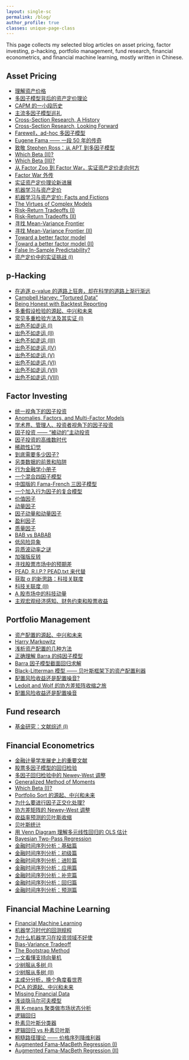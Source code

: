 ```yaml
---
layout: single-sc
permalink: /blog/
author_profile: true
classes: unique-page-class
---
```

This page collects my selected blog articles on asset pricing, factor investing, p-hacking, portfolio management, fund research, financial econometrics, and financial machine learning, mostly written in Chinese.

<h2>Asset Pricing</h2>

* <a href="https://mp.weixin.qq.com/s/xpcf6NvmQDcu24tXzGuGFw" target="_blank">理解资产价格</a>
* <a href="https://mp.weixin.qq.com/s/q55Nq8IXEAWfPJ8Z-sO7Qg" target="_blank">多因子模型背后的资产定价理论</a>
* <a href="https://mp.weixin.qq.com/s/vnDJJa_P-0otHe-f_lkH0A" target="_blank">CAPM 的一小段历史</a>
* <a href="https://mp.weixin.qq.com/s/GrL_acVeZYdUtodVHLzoHA" target="_blank">主流多因子模型巡礼</a>
* <a href="https://mp.weixin.qq.com/s/qOR-ivh1te0UNx-Nuvg3gw" target="_blank">Cross-Section Research, A History</a>
* <a href="https://mp.weixin.qq.com/s/ApH5gMvwwcLeyZKH8j1a-g" target="_blank">Cross-Section Research, Looking Forward</a>
* <a href="https://mp.weixin.qq.com/s/Rl6xlXrrpY4G8eYHouyUAA" target="_blank">Farewell，ad-hoc 多因子模型</a>
* <a href="https://mp.weixin.qq.com/s/gscIUbqUi-bnOD-7lnyjwg" target="_blank">Eugene Fama —— 一段 50 年的传奇</a>
* <a href="https://mp.weixin.qq.com/s/SaOzbIVnkvd5y3b3xeMTWA" target="_blank">致敬 Stephen Ross：从 APT 到多因子模型</a>
* <a href="https://mp.weixin.qq.com/s/K0OvEjH4G0nFrjgjnk0Uug" target="_blank">Which Beta (II)?</a>
* <a href="https://mp.weixin.qq.com/s/PY-yP88khRz5Tmed7HYZ8A" target="_blank">Which Beta (III)?</a>
* <a href="https://mp.weixin.qq.com/s/KEeLztS2AeKlVFxkJyXE3w" target="_blank">从 Factor Zoo 到 Factor War，实证资产定价走向何方</a>
* <a href="https://mp.weixin.qq.com/s/UFOa3kKOIgSCufijTPTisw" target="_blank">Factor War 外传</a>
* <a href="https://mp.weixin.qq.com/s/TQ24edy8QRZinRWtxRL5PA" target="_blank">实证资产定价理论新进展</a>
* <a href="https://mp.weixin.qq.com/s/7B0mGBON_hZj1pNe7nz5EQ" target="_blank">机器学习与资产定价</a>
* <a href="https://mp.weixin.qq.com/s/5GWJU3sKB4VTKe0l1UJeyw" target="_blank">机器学习与资产定价: Facts and Fictions</a>
* <a href="https://mp.weixin.qq.com/s/5upSsMUMqACBeYu6fkTAPA" target="_blank">The Virtues of Complex Models</a>
* <a href="https://mp.weixin.qq.com/s/h4G62VY-5cR3XPpv_CIgwA" target="_blank">Risk-Return Tradeoffs (I)</a>
* <a href="https://mp.weixin.qq.com/s/LHUG3XuEn4yUxhoADj4LOw" target="_blank">Risk-Return Tradeoffs (II)</a>
* <a href="https://mp.weixin.qq.com/s/_j7hOER1b3aKOrAr9DihRw" target="_blank">寻找 Mean-Variance Frontier</a>
* <a href="https://mp.weixin.qq.com/s/GyN7K_uuNf-zopWWtA7tRA" target="_blank">寻找 Mean-Variance Frontier (II)</a>
* <a href="https://mp.weixin.qq.com/s/QHiTjEg_V4a5hwEsl83k6Q" target="_blank">Toward a better factor model</a>
* <a href="https://mp.weixin.qq.com/s/rFfiLgV0Y95R4suE9Ji4gg" target="_blank">Toward a better factor model (II)</a>
* <a href="https://mp.weixin.qq.com/s/E8XxgSTz6tnw8cZ0Xyj3IA" target="_blank">False In-Sample Predictability?</a>
* <a href="https://mp.weixin.qq.com/s/plLtqu8blplRL1j9VgXOeA" target="_blank">资产定价中的实证挑战 (I)</a>

p-Hacking
------
* <a href="https://zhuanlan.zhihu.com/p/38663777" target="_blank">在追逐 p-value 的道路上狂奔，却在科学的道路上渐行渐远</a>
* <a href="https://mp.weixin.qq.com/s/6laIT5epxdLVuEEIQbbZ5g" target="_blank">Campbell Harvey: “Tortured Data”</a>
* <a href="https://mp.weixin.qq.com/s/CfhVXfq9i90aLpwXcfIIow" target="_blank">Being Honest with Backtest Reporting</a>
* <a href="https://mp.weixin.qq.com/s/WansAuyQ4UypSOd9_04G1w" target="_blank">多重假设检验的源起、中兴和未来</a>
* <a href="https://mp.weixin.qq.com/s/QOdTdKjNE838FoM71gYJew" target="_blank">常见多重检验方法及其实证 (I)</a>
* <a href="https://mp.weixin.qq.com/s/GTrwXcZ0AbvRLdUS546Kpw" target="_blank">出色不如走运 (I)</a>
* <a href="https://mp.weixin.qq.com/s/H0OQB81YTTiR2Qyxz8ffVQ" target="_blank">出色不如走运 (II)</a>
* <a href="https://mp.weixin.qq.com/s/AxXVkWD3FbkKgd7h4qD01w" target="_blank">出色不如走运 (III)</a>
* <a href="https://mp.weixin.qq.com/s/2CGEBnu5kR6YmQxqNJR4DA" target="_blank">出色不如走运 (IV)</a>
* <a href="https://mp.weixin.qq.com/s/qLX-WvuCHJXwi29aOiLDiw" target="_blank">出色不如走运 (V)</a>
* <a href="https://mp.weixin.qq.com/s/p3xl23lyz2FgLfg-YpgbKA" target="_blank">出色不如走运 (VI)</a>
* <a href="https://mp.weixin.qq.com/s/eNbQOKYfwQZa2kKCFu3bFw" target="_blank">出色不如走运 (VII)</a>
* <a href="https://mp.weixin.qq.com/s/uUl4P6v1ea0zcGvG-Xqy5Q" target="_blank">出色不如走运 (VIII)</a>

Factor Investing
------
* <a href="https://mp.weixin.qq.com/s/0D26XDJj139GP8cCvfIPFw" target="_blank">统一视角下的因子投资</a>
* <a href="https://mp.weixin.qq.com/s/Rjk5rjtLmhON86m_zeC8VQ" target="_blank">Anomalies, Factors, and Multi-Factor Models</a>
* <a href="https://mp.weixin.qq.com/s/1wFsoAxcIJmencV1abvCOQ" target="_blank">学术界、管理人、投资者视角下的因子投资</a>
* <a href="https://mp.weixin.qq.com/s/-jwD06vz8vVfriSZlUyWSw" target="_blank">因子投资 —— “被动的”主动投资</a>
* <a href="https://mp.weixin.qq.com/s/5pxX7I59Bfi2eMpu78tp8w" target="_blank">因子投资的高维数时代</a>
* <a href="https://mp.weixin.qq.com/s/EOl1jcfdYplKVa_KkiF3rA" target="_blank">稀疏性幻觉</a>
* <a href="https://mp.weixin.qq.com/s/vfUsJ6jwdFkGav99auUKLA" target="_blank">到底需要多少因子?</a>
* <a href="https://mp.weixin.qq.com/s/uNZreoxPG1sxyFM1cIzYow" target="_blank">另类数据的前景和陷阱</a>
* <a href="https://www.factorwar.com/littlebook/behavioral-finance/" target="_blank">行为金融学小册子</a>
* <a href="https://mp.weixin.qq.com/s/skNzwg2FdgYWcgMjE-ruQA" target="_blank">一个混合四因子模型</a>
* <a href="https://mp.weixin.qq.com/s/um7eHtLRA5zcIlQz1ud_Hw" target="_blank">中国版的 Fama-French 三因子模型</a>
* <a href="https://mp.weixin.qq.com/s/mtgVSk5Aksgnz3T9NXTgTg" target="_blank">一个加入行为因子的复合模型</a>
* <a href="https://mp.weixin.qq.com/s/vooNbJljmSNx02Mr1pMwOg" target="_blank">价值因子</a>
* <a href="https://mp.weixin.qq.com/s/wxMai6rMNEo1-F3RnTxllA" target="_blank">动量因子</a>
* <a href="https://mp.weixin.qq.com/s/z7yi9HeJFslUIlbdNVrZsw" target="_blank">因子动量和动量因子</a>
* <a href="https://www.factorwar.com/littlebook/profitability-factor/" target="_blank">盈利因子</a>
* <a href="https://mp.weixin.qq.com/s/LT227uh7V3NnjUatJxlrZw" target="_blank">质量因子</a>
* <a href="https://mp.weixin.qq.com/s/2CH0gOMCBc_JiDC-RPUBZw" target="_blank">BAB vs BABAB</a>
* <a href="https://mp.weixin.qq.com/s/qNH1M-ThqkKhT1ZOSyR_sQ" target="_blank">低风险异象</a>
* <a href="https://mp.weixin.qq.com/s/0xKWT-mbxPyhcncKtARGZg" target="_blank">异质波动率之谜</a>
* <a href="https://mp.weixin.qq.com/s/L2jXcM8n3Mm7JJ1D2U3yRQ" target="_blank">加强版反转</a>
* <a href="https://mp.weixin.qq.com/s/CmAS9tlgbKGDmTa17ZHFTQ" target="_blank">寻找股票市场中的预期差</a>
* <a href="https://mp.weixin.qq.com/s/DZTAc86tC8sn26s3l0g5cg" target="_blank">PEAD, R.I.P.? PEAD.txt 来代替</a>
* <a href="https://mp.weixin.qq.com/s/n3LQXpyoG5mmobbAYKVEbQ" target="_blank">获取 α 的新思路：科技关联度</a>
* <a href="https://mp.weixin.qq.com/s/dPlzawc62pFxsM2w_icHsw" target="_blank">科技关联度 (II)</a>
* <a href="https://mp.weixin.qq.com/s/5HJ9O9lQ-dMKFYq12AWS_g" target="_blank">A 股市场中的科技动量</a>
* <a href="https://mp.weixin.qq.com/s/4xnEeeYvEOw68pPdzSXuYg" target="_blank">主观宏观经济感知、财务约束和股票收益</a>

Portfolio Management
------
* <a href="https://mp.weixin.qq.com/s/PXOy7-BZvx_z3S7I1K8qCw" target="_blank">资产配置的源起、中兴和未来</a>
* <a href="https://mp.weixin.qq.com/s/DmB22oncRpYfwnNcFOyAYQ" target="_blank">Harry Markowitz</a>
* <a href="https://mp.weixin.qq.com/s/0WBpcEkWaNTIJ8H-u_9-OA" target="_blank">浅析资产配置的几种方法</a>
* <a href="https://mp.weixin.qq.com/s/LmLAU7sn7dGabvXGKL1YcA" target="_blank">正确理解 Barra 的纯因子模型</a>
* <a href="https://mp.weixin.qq.com/s/LjOtlE-oBI7QoA_sKROexg" target="_blank">Barra 因子模型截面回归求解</a>
* <a href="https://mp.weixin.qq.com/s/YzIO9c3ErkQhY8I2p96Ukg" target="_blank">Black-Litterman 模型 —— 贝叶斯框架下的资产配置利器</a>
* <a href="https://mp.weixin.qq.com/s/uAJp3jFJs-wJuj5LRuL8oQ" target="_blank">配置风险收益还是配置噪音?</a>
* <a href="https://mp.weixin.qq.com/s/1rGJvqTycc28M9OS4hbahA" target="_blank">Ledoit and Wolf 的协方差矩阵收缩之旅</a>
* <a href="https://mp.weixin.qq.com/s/uAJp3jFJs-wJuj5LRuL8oQ" target="_blank">配置风险收益还是配置噪音</a>

Fund research
------
* <a href="https://mp.weixin.qq.com/s/WpL9JjRkhkM64Rwpp_40fQ" target="_blank">基金研究：文献综述 (I)</a>

Financial Econometrics
------
* <a href="https://mp.weixin.qq.com/s/5SRHMjU1tHiWLW2k-JPb6Q" target="_blank">金融计量学发展史上的重要文献</a>
* <a href="https://mp.weixin.qq.com/s/5JTyVeDGAzjwWDDrg7XYag" target="_blank">股票多因子模型的回归检验</a>
* <a href="https://mp.weixin.qq.com/s/5YST-wo-a81iso4IxHS9hg" target="_blank">多因子回归检验中的 Newey-West 调整</a>
* <a href="https://mp.weixin.qq.com/s/CIbMnqFY5cxCAcjK6bI3nw" target="_blank">Generalized Method of Moments</a>
* <a href="https://mp.weixin.qq.com/s/HFLxJ7QwMAkJJ5WnJLEqvA" target="_blank">Which Beta (I)?</a>
* <a href="https://mp.weixin.qq.com/s/ReuZMsateJrC1PiRaxReYA" target="_blank">Portfolio Sort 的源起、中兴和未来</a>
* <a href="https://mp.weixin.qq.com/s/5YEkJEpGelDJo5Qe7RV9Hg" target="_blank">为什么要进行因子正交化处理?</a>
* <a href="https://mp.weixin.qq.com/s/xCTXTAg5fvb3Zu2x0r5uwg" target="_blank">协方差矩阵的 Newey-West 调整</a>
* <a href="https://mp.weixin.qq.com/s/1-d2S0KCLx6u9CEIVOO2nQ" target="_blank">收益率预测的贝叶斯收缩</a>
* <a href="https://mp.weixin.qq.com/s/Cl0H-IFtDcpGDT7D9PqRtA" target="_blank">贝叶斯统计</a>
* <a href="https://mp.weixin.qq.com/s/eIZHMQfKZOXjmQ6bxN_khA" target="_blank">用 Venn Diagram 理解多元线性回归的 OLS 估计</a>
* <a href="https://mp.weixin.qq.com/s/qtu7P1vHH0yIaVIUojf2Tg" target="_blank">Bayesian Two-Pass Regression</a>
* <a href="https://mp.weixin.qq.com/s/qcADSWsbz6BE7TBKC-zv6g" target="_blank">金融时间序列分析：基础篇</a>
* <a href="https://mp.weixin.qq.com/s/d0eK5PjPeXQ3F_5f6Mq3jw" target="_blank">金融时间序列分析：初级篇</a>
* <a href="https://mp.weixin.qq.com/s/b-EICjsCPLJPkNZRODFkUw" target="_blank">金融时间序列分析：进阶篇</a>
* <a href="https://mp.weixin.qq.com/s/5dm01vuSK-Se3-r57ouzBQ" target="_blank">金融时间序列分析：应用篇</a>
* <a href="https://mp.weixin.qq.com/s/UXXcfIifzFzMfIf6BpmhKQ" target="_blank">金融时间序列分析：补完篇</a>
* <a href="https://mp.weixin.qq.com/s/WDcAYD3gAqKBKoW0LsLg8g" target="_blank">金融时间序列分析：回归篇</a>
* <a href="https://mp.weixin.qq.com/s/jUZrqjTe5xLfV0l9xQ6RYA" target="_blank">金融时间序列分析：预测篇</a>

Financial Machine Learning
------
* <a href="https://mp.weixin.qq.com/s/sV1KCqUk9phjsVJ6JHmRkg" target="_blank">Financial Machine Learning</a>
* <a href="https://mp.weixin.qq.com/s/REdXtt8lxighwoUiCc98Vg" target="_blank">机器学习时代的回测规程</a>
* <a href="https://mp.weixin.qq.com/s/RgkShbGBAaXoSDBpssf76A" target="_blank">为什么机器学习在投资领域不好使</a>
* <a href="https://mp.weixin.qq.com/s/jUd3hIasokFPTSd2wUIP6g" target="_blank">Bias-Variance Tradeoff</a>
* <a href="http://www.liang-xin.com/contents/2023/3/20-cff51271aaeb4cbea7ac8e389dfa79dd.html" target="_blank">The Bootstrap Method</a>
* <a href="https://mp.weixin.qq.com/s/wAWaE6-1GXveRkEqWkI8TQ" target="_blank">一文看懂支持向量机</a>
* <a href="https://mp.weixin.qq.com/s/TTo4MjrA_fKupJDl64dK3A" target="_blank">少树服从多树 (I)</a>
* <a href="https://mp.weixin.qq.com/s/PHg1C6WbEZ09yqApvUNTGQ" target="_blank">少树服从多树 (II)</a>
* <a href="https://mp.weixin.qq.com/s/5e3RiGX3PNmtdp1hFa8Nmg" target="_blank">主成分分析，换个角度看世界</a>
* <a href="https://mp.weixin.qq.com/s/06QD8Wl16eZm41iv1gDJAQ" target="_blank">PCA 的源起、中兴和未来</a>
* <a href="https://mp.weixin.qq.com/s/4YRfFqqZ7XDGHRQLusboig" target="_blank">Missing Financial Data</a>
* <a href="https://mp.weixin.qq.com/s/3ts6LCPa9KFOfUWVXkyQ2A" target="_blank">浅谈隐马尔可夫模型</a>
* <a href="https://mp.weixin.qq.com/s/l-M-1nCqiWTZebpXZAlm2Q" target="_blank">用 K-means 聚类做市场状态分析</a>
* <a href="https://mp.weixin.qq.com/s/Ze23oMDmJy25HWnsp3ZNlQ" target="_blank">逻辑回归</a>
* <a href="https://mp.weixin.qq.com/s/_HNynycv8uq89_3p-B-eXw" target="_blank">朴素贝叶斯分类器</a>
* <a href="https://mp.weixin.qq.com/s/0sqjRgcH25MFC2KTtHHZQw" target="_blank">逻辑回归 vs 朴素贝叶斯</a>
* <a href="https://mp.weixin.qq.com/s/JWad3HDakv5fcpNgGLfnvw" target="_blank">粗糙路径理论 —— 价格序列降维利器</a>
* <a href="https://mp.weixin.qq.com/s/TZogoW--e7Nz1-1376lXzw" target="_blank">Augmented Fama-MacBeth Regression (I)</a>
* <a href="https://mp.weixin.qq.com/s/ufZj-u9hUf7pRE-VtbsN2w" target="_blank">Augmented Fama-MacBeth Regression (II)</a>
